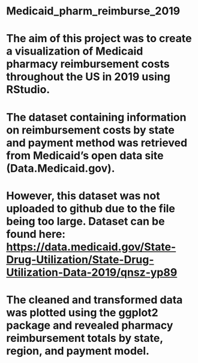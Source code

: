 # Medicaid_pharm_reimburse_2019

# The aim of this project was to create a visualization of Medicaid pharmacy reimbursement costs throughout the US in 2019 using RStudio. 
# The dataset containing information on reimbursement costs by state and payment method was retrieved from Medicaid’s open data site (Data.Medicaid.gov). 
# However, this dataset was not uploaded to github due to the file being too large. Dataset can be found here: https://data.medicaid.gov/State-Drug-Utilization/State-Drug-Utilization-Data-2019/qnsz-yp89
# The cleaned and transformed data was plotted using the ggplot2 package and revealed pharmacy reimbursement totals by state, region, and payment model.
